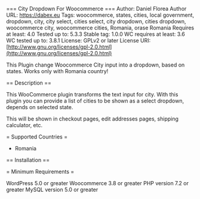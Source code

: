 
=== City Dropdown For Woocommerce ===
Author: Daniel Florea
Author URL: https://dabex.eu
Tags: woocommerce, states, cities, local government, dropdown, city, city select, cities select, city dropdown, cities dropdown, woocommerce city, woocommerce cities, Romania, orase Romania
Requires at least: 4.0
Tested up to: 5.3.3
Stable tag: 1.0.0
WC requires at least: 3.6
WC tested up to: 3.8.1
License: GPLv2 or later
License URI: [http://www.gnu.org/licenses/gpl-2.0.html](http://www.gnu.org/licenses/gpl-2.0.html)

This Plugin change Woocommerce City input into a dropdown, based on states. Works only with Romania country!

== Description ==

This WooCommerce plugin transforms the text input for city. With this plugin you can provide a list of cities to be shown as a select dropdown, depends on selected state.

This will be shown in checkout pages, edit addresses pages, shipping calculator, etc.

= Supported Countries =
 * Romania

== Installation ==

= Minimum Requirements =

WordPress 5.0  or greater
Woocommerce 3.8 or greater
PHP version 7.2 or greater
MySQL version 5.0 or greater
